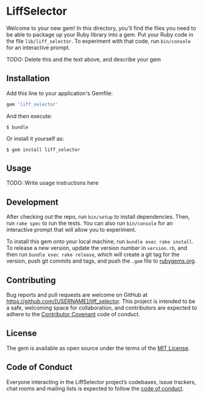 # LiffSelector

Welcome to your new gem! In this directory, you'll find the files you need to be able to package up your Ruby library into a gem. Put your Ruby code in the file `lib/liff_selector`. To experiment with that code, run `bin/console` for an interactive prompt.

TODO: Delete this and the text above, and describe your gem

## Installation

Add this line to your application's Gemfile:

```ruby
gem 'liff_selector'
```

And then execute:

    $ bundle

Or install it yourself as:

    $ gem install liff_selector

## Usage

TODO: Write usage instructions here

## Development

After checking out the repo, run `bin/setup` to install dependencies. Then, run `rake spec` to run the tests. You can also run `bin/console` for an interactive prompt that will allow you to experiment.

To install this gem onto your local machine, run `bundle exec rake install`. To release a new version, update the version number in `version.rb`, and then run `bundle exec rake release`, which will create a git tag for the version, push git commits and tags, and push the `.gem` file to [rubygems.org](https://rubygems.org).

## Contributing

Bug reports and pull requests are welcome on GitHub at https://github.com/[USERNAME]/liff_selector. This project is intended to be a safe, welcoming space for collaboration, and contributors are expected to adhere to the [Contributor Covenant](http://contributor-covenant.org) code of conduct.

## License

The gem is available as open source under the terms of the [MIT License](https://opensource.org/licenses/MIT).

## Code of Conduct

Everyone interacting in the LiffSelector project’s codebases, issue trackers, chat rooms and mailing lists is expected to follow the [code of conduct](https://github.com/[USERNAME]/liff_selector/blob/master/CODE_OF_CONDUCT.md).
